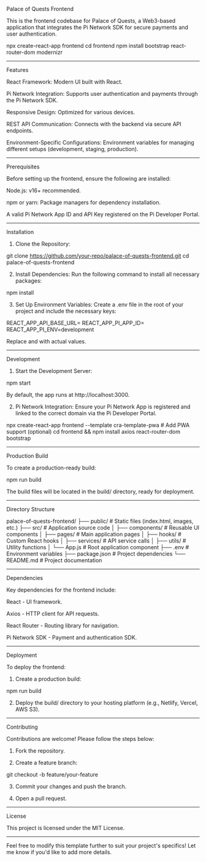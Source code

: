 Palace of Quests Frontend

This is the frontend codebase for Palace of Quests, a Web3-based application that integrates the Pi Network SDK for secure payments and user authentication.

npx create-react-app frontend
cd frontend
npm install bootstrap react-router-dom modernizr

---

Features

React Framework: Modern UI built with React.

Pi Network Integration: Supports user authentication and payments through the Pi Network SDK.

Responsive Design: Optimized for various devices.

REST API Communication: Connects with the backend via secure API endpoints.

Environment-Specific Configurations: Environment variables for managing different setups (development, staging, production).



---

Prerequisites

Before setting up the frontend, ensure the following are installed:

Node.js: v16+ recommended.

npm or yarn: Package managers for dependency installation.

A valid Pi Network App ID and API Key registered on the Pi Developer Portal.



---

Installation

1. Clone the Repository:

git clone https://github.com/your-repo/palace-of-quests-frontend.git
cd palace-of-quests-frontend


2. Install Dependencies: Run the following command to install all necessary packages:

npm install


3. Set Up Environment Variables: Create a .env file in the root of your project and include the necessary keys:

REACT_APP_API_BASE_URL=<your-backend-url>
REACT_APP_PI_APP_ID=<your-pi-app-id>
REACT_APP_PI_ENV=development

Replace <your-backend-url> and <your-pi-app-id> with actual values.




---

Development

1. Start the Development Server:

npm start

By default, the app runs at http://localhost:3000.


2. Pi Network Integration: Ensure your Pi Network App is registered and linked to the correct domain via the Pi Developer Portal.


npx create-react-app frontend --template cra-template-pwa  # Add PWA support (optional)
cd frontend && npm install axios react-router-dom bootstrap


---

Production Build

To create a production-ready build:

npm run build

The build files will be located in the build/ directory, ready for deployment.


---

Directory Structure

palace-of-quests-frontend/
├── public/         # Static files (index.html, images, etc.)
├── src/            # Application source code
│   ├── components/ # Reusable UI components
│   ├── pages/      # Main application pages
│   ├── hooks/      # Custom React hooks
│   ├── services/   # API service calls
│   ├── utils/      # Utility functions
│   └── App.js      # Root application component
├── .env            # Environment variables
├── package.json    # Project dependencies
└── README.md       # Project documentation


---

Dependencies

Key dependencies for the frontend include:

React - UI framework.

Axios - HTTP client for API requests.

React Router - Routing library for navigation.

Pi Network SDK - Payment and authentication SDK.



---

Deployment

To deploy the frontend:

1. Create a production build:

npm run build


2. Deploy the build/ directory to your hosting platform (e.g., Netlify, Vercel, AWS S3).




---

Contributing

Contributions are welcome! Please follow the steps below:

1. Fork the repository.


2. Create a feature branch:

git checkout -b feature/your-feature


3. Commit your changes and push the branch.


4. Open a pull request.




---

License

This project is licensed under the MIT License.


---

Feel free to modify this template further to suit your project's specifics! Let me know if you'd like to add more details.

